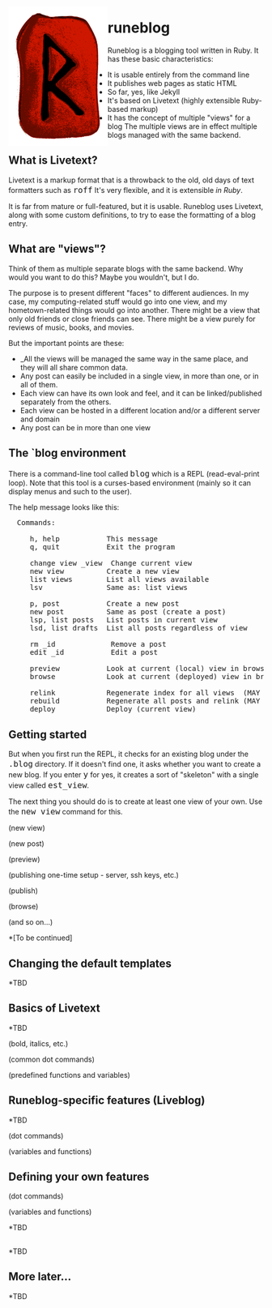 <div float="left" align="left">
<p>

<p>

<img src="raido.png" width="196" height="275" align="left"></img>
</div>
<p>

# runeblog
Runeblog is a blogging tool written in Ruby. It has these basic characteristics:
<p>

 * It is usable entirely from the command line
 * It publishes web pages as static HTML
 * So far, yes, like Jekyll
 * It's based on Livetext (highly extensible Ruby-based markup)
 * It has the concept of multiple "views" for a blog
The multiple views are in effect multiple blogs managed with the same backend.
<p>

## What is Livetext?
Livetext is a markup format that is a throwback to the old, old days of text 
formatters such as <font size=+1><tt>roff</tt></font> It's very flexible, and it is extensible <i>in Ruby</i>. 
<p>

It is far from mature or full-featured, but it is usable. Runeblog uses Livetext, 
along with some custom definitions, to try to ease the formatting of a blog entry.
<p>

## What are "views"?
Think of them as multiple separate blogs with the same backend. Why would you
want to do this? Maybe you wouldn't, but I do.
<p>

The purpose is to present different "faces" to different audiences. In my case,
my computing-related stuff would go into one view, and my hometown-related things
would go into another. There might be a view that only old friends or close friends
can see. There might be a view purely for reviews of music, books, and movies. 
<p>

But the important points are these:
 * _All the views will be managed the same way in the same place, and they will all share common data.
 * Any post can easily be included in a single view, in more than one, or in all of them.
 * Each view can have its own look and feel, and it can be linked/published separately from the others.
 * Each view can be hosted in a different location and/or a different server and domain
 * Any post can be in more than one view
## The `blog environment
There is a command-line tool called <font size=+1><tt>blog</tt></font>  which is a REPL (read-eval-print loop). 
Note that this tool is a curses-based environment (mainly so it can display menus
and such to the user).
<p>

The help message looks like this:
<p>

<pre>
  Commands:

     h, help           This message
     q, quit           Exit the program

     change view _view  Change current view
     new view          Create a new view
     list views        List all views available
     lsv               Same as: list views

     p, post           Create a new post
     new post          Same as post (create a post)
     lsp, list posts   List posts in current view
     lsd, list drafts  List all posts regardless of view

     rm _id             Remove a post
     edit _id           Edit a post

     preview           Look at current (local) view in browser
     browse            Look at current (deployed) view in browser

     relink            Regenerate index for all views  (MAY CHANGE)
     rebuild           Regenerate all posts and relink (MAY CHANGE)
     deploy            Deploy (current view)
</pre>
## Getting started
But when you first run the REPL, it checks for an existing blog under the <font size=+1><tt>.blog</tt></font>
directory. If it doesn't find one, it asks whether you want to create a new blog.
If you enter <font size=+1><tt>y</tt></font>  for yes, it creates a sort of "skeleton" with a single view
called <font size=+1><tt>est_view</tt></font>.
<p>

The next thing you should do is to create at least one view of your own. Use the
<font size=+1><tt>new view</tt></font> command for this.  
<p>

(new view)
<p>

(new post)
<p>

(preview)
<p>

(publishing one-time setup - server, ssh keys, etc.)
<p>

(publish)
<p>

(browse)
<p>

(and so on...)
<p>

*[To be continued]
<p>

## Changing the default templates
*TBD
<p>

## Basics of Livetext
*TBD
<p>

(bold, italics, etc.)
<p>

(common dot commands)
<p>

(predefined functions and variables)
<p>

## Runeblog-specific features (Liveblog)
*TBD
<p>

(dot commands)
<p>

(variables and functions)
<p>

## Defining your own features
(dot commands)
<p>

(variables and functions)
<p>

*TBD
<p>

## 
*TBD
<p>

## More later...
*TBD
<p>


